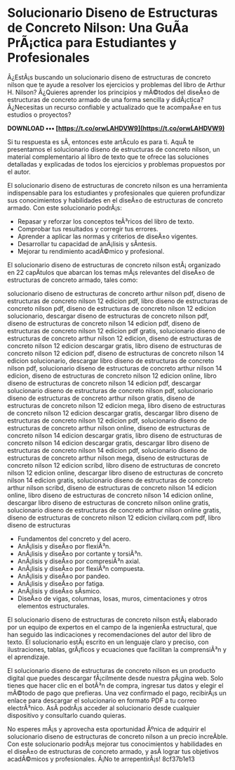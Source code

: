
 
# Solucionario Diseno de Estructuras de Concreto Nilson: Una GuÃ­a PrÃ¡ctica para Estudiantes y Profesionales
  
Â¿EstÃ¡s buscando un solucionario diseno de estructuras de concreto nilson que te ayude a resolver los ejercicios y problemas del libro de Arthur H. Nilson? Â¿Quieres aprender los principios y mÃ©todos del diseÃ±o de estructuras de concreto armado de una forma sencilla y didÃ¡ctica? Â¿Necesitas un recurso confiable y actualizado que te acompaÃ±e en tus estudios o proyectos?
 
**DOWNLOAD ••• [https://t.co/orwLAHDVW9](https://t.co/orwLAHDVW9)**


  
Si tu respuesta es sÃ­, entonces este artÃ­culo es para ti. AquÃ­ te presentamos el solucionario diseno de estructuras de concreto nilson, un material complementario al libro de texto que te ofrece las soluciones detalladas y explicadas de todos los ejercicios y problemas propuestos por el autor.
  
El solucionario diseno de estructuras de concreto nilson es una herramienta indispensable para los estudiantes y profesionales que quieren profundizar sus conocimientos y habilidades en el diseÃ±o de estructuras de concreto armado. Con este solucionario podrÃ¡s:
  
- Repasar y reforzar los conceptos teÃ³ricos del libro de texto.
- Comprobar tus resultados y corregir tus errores.
- Aprender a aplicar las normas y criterios de diseÃ±o vigentes.
- Desarrollar tu capacidad de anÃ¡lisis y sÃ­ntesis.
- Mejorar tu rendimiento acadÃ©mico y profesional.

El solucionario diseno de estructuras de concreto nilson estÃ¡ organizado en 22 capÃ­tulos que abarcan los temas mÃ¡s relevantes del diseÃ±o de estructuras de concreto armado, tales como:
 
solucionario diseno de estructuras de concreto arthur nilson pdf,  diseno de estructuras de concreto nilson 12 edicion pdf,  libro diseno de estructuras de concreto nilson pdf,  diseno de estructuras de concreto nilson 12 edicion solucionario,  descargar diseno de estructuras de concreto nilson pdf,  diseno de estructuras de concreto nilson 14 edicion pdf,  diseno de estructuras de concreto nilson 12 edicion pdf gratis,  solucionario diseno de estructuras de concreto arthur nilson 12 edicion,  diseno de estructuras de concreto nilson 12 edicion descargar gratis,  libro diseno de estructuras de concreto nilson 12 edicion pdf,  diseno de estructuras de concreto nilson 14 edicion solucionario,  descargar libro diseno de estructuras de concreto nilson pdf,  solucionario diseno de estructuras de concreto arthur nilson 14 edicion,  diseno de estructuras de concreto nilson 12 edicion online,  libro diseno de estructuras de concreto nilson 14 edicion pdf,  descargar solucionario diseno de estructuras de concreto nilson pdf,  solucionario diseno de estructuras de concreto arthur nilson gratis,  diseno de estructuras de concreto nilson 12 edicion mega,  libro diseno de estructuras de concreto nilson 12 edicion descargar gratis,  descargar libro diseno de estructuras de concreto nilson 12 edicion pdf,  solucionario diseno de estructuras de concreto arthur nilson online,  diseno de estructuras de concreto nilson 14 edicion descargar gratis,  libro diseno de estructuras de concreto nilson 14 edicion descargar gratis,  descargar libro diseno de estructuras de concreto nilson 14 edicion pdf,  solucionario diseno de estructuras de concreto arthur nilson mega,  diseno de estructuras de concreto nilson 12 edicion scribd,  libro diseno de estructuras de concreto nilson 12 edicion online,  descargar libro diseno de estructuras de concreto nilson 14 edicion gratis,  solucionario diseno de estructuras de concreto arthur nilson scribd,  diseno de estructuras de concreto nilson 14 edicion online,  libro diseno de estructuras de concreto nilson 14 edicion online,  descargar libro diseno de estructuras de concreto nilson online gratis,  solucionario diseno de estructuras de concreto arthur nilson online gratis,  diseno de estructuras de concreto nilson 12 edicion civilarq.com pdf,  libro diseno de estructuras

- Fundamentos del concreto y del acero.
- AnÃ¡lisis y diseÃ±o por flexiÃ³n.
- AnÃ¡lisis y diseÃ±o por cortante y torsiÃ³n.
- AnÃ¡lisis y diseÃ±o por compresiÃ³n axial.
- AnÃ¡lisis y diseÃ±o por flexiÃ³n compuesta.
- AnÃ¡lisis y diseÃ±o por pandeo.
- AnÃ¡lisis y diseÃ±o por fatiga.
- AnÃ¡lisis y diseÃ±o sÃ­smico.
- DiseÃ±o de vigas, columnas, losas, muros, cimentaciones y otros elementos estructurales.

El solucionario diseno de estructuras de concreto nilson estÃ¡ elaborado por un equipo de expertos en el campo de la ingenierÃ­a estructural, que han seguido las indicaciones y recomendaciones del autor del libro de texto. El solucionario estÃ¡ escrito en un lenguaje claro y preciso, con ilustraciones, tablas, grÃ¡ficos y ecuaciones que facilitan la comprensiÃ³n y el aprendizaje.
  
El solucionario diseno de estructuras de concreto nilson es un producto digital que puedes descargar fÃ¡cilmente desde nuestra pÃ¡gina web. Solo tienes que hacer clic en el botÃ³n de compra, ingresar tus datos y elegir el mÃ©todo de pago que prefieras. Una vez confirmado el pago, recibirÃ¡s un enlace para descargar el solucionario en formato PDF a tu correo electrÃ³nico. AsÃ­ podrÃ¡s acceder al solucionario desde cualquier dispositivo y consultarlo cuando quieras.
  
No esperes mÃ¡s y aprovecha esta oportunidad Ãºnica de adquirir el solucionario diseno de estructuras de concreto nilson a un precio increÃ­ble. Con este solucionario podrÃ¡s mejorar tus conocimientos y habilidades en el diseÃ±o de estructuras de concreto armado, y asÃ­ lograr tus objetivos acadÃ©micos y profesionales. Â¡No te arrepentirÃ¡s!
 8cf37b1e13
 
